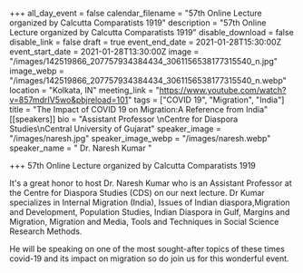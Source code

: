 +++
all_day_event = false
calendar_filename = "57th Online Lecture organized by Calcutta Comparatists 1919"
description = "57th Online Lecture organized by Calcutta Comparatists 1919"
disable_download = false
disable_link = false
draft = true
event_end_date = 2021-01-28T15:30:00Z
event_start_date = 2021-01-28T13:30:00Z
image = "/images/142519866_207757934384434_3061156538177315540_n.jpg"
image_webp = "/images/142519866_207757934384434_3061156538177315540_n.webp"
location = "Kolkata, IN"
meeting_link = "https://www.youtube.com/watch?v=857mdrIV5wo&pbjreload=101"
tags = ["COVID 19", "Migration", "India"]
title = "The Impact of COVID 19 on Migration:A Reference from India"
[[speakers]]
bio = "Assistant Professor \nCentre for Diaspora Studies\nCentral University of Gujarat"
speaker_image = "/images/naresh.jpg"
speaker_image_webp = "/images/naresh.webp"
speaker_name = " Dr. Naresh Kumar "

+++
57th Online Lecture organized by Calcutta Comparatists 1919

It's a great honor to host Dr. Naresh Kumar who is an Assistant Professor at the Centre for Diaspora Studies (CDS) on our next lecture. Dr Kumar specializes in Internal Migration (India), Issues of Indian diaspora,Migration and Development, Population Studies, Indian Diaspora in Gulf, Margins and Migration, Migration and Media, Tools and Techniques in Social Science Research Methods. 

He will be speaking on one of the most sought-after topics of these times covid-19 and its impact on migration so do join us for this wonderful event.